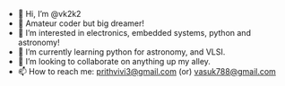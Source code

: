- 👋 Hi, I’m @vk2k2
- 💭 Amateur coder but big dreamer!
- 👀 I’m interested in electronics, embedded systems, python and astronomy!
- 🌱 I’m currently learning python for astronomy, and VLSI.
- 💞️ I’m looking to collaborate on anything up my alley.
- 📫 How to reach me: prithvivi3@gmail.com (or) vasuk788@gmail.com
